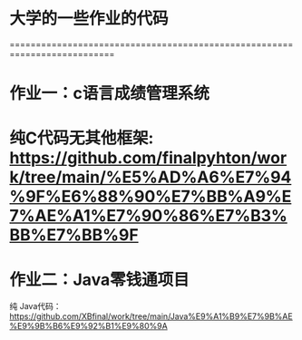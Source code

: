 # 大学的一些作业的代码
   ==========================================================================
# 作业一：c语言成绩管理系统 

   纯C代码无其他框架: https://github.com/finalpyhton/work/tree/main/%E5%AD%A6%E7%94%9F%E6%88%90%E7%BB%A9%E7%AE%A1%E7%90%86%E7%B3%BB%E7%BB%9F
   ==========================================================================
# 作业二：Java零钱通项目
   纯 Java代码：https://github.com/XBfinal/work/tree/main/Java%E9%A1%B9%E7%9B%AE%E9%9B%B6%E9%92%B1%E9%80%9A
